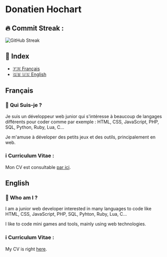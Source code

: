 # Donatien Hochart

## :fire: Commit Streak :

![GitHub Streak](https://github-readme-streak-stats.herokuapp.com/?user=rekky1aws&theme=dark)

## :flashlight: Index

+ [:fr: Français](#Français)
+ [:gb: :us: English](#English)




## Français
### :wave: Qui Suis-je ?
Je suis un développeur web junior qui s'intéresse à beaucoup de langages différents pour coder comme par exemple : HTML, CSS, JavaScript, PHP, SQL, Python, Ruby, Lua, C...

Je m'amuse à déveloper des petits jeux et des outils, principalement en web.

### :information_source: Curriculum Vitae :
Mon CV est consultable [par ici](https://rekkylaws.netlify.app/).



## English

### :wave: Who am I ?

I am a junior web developer interested in many languages to code like HTML, CSS, JavaScript, PHP, SQL, Pyhton, Ruby, Lua, C...

I like to code mini games and tools, mainly using web technologies.

### :information_source: Curriculum Vitae :
My CV is right [here](https://rekkylaws.netlify.app/).
